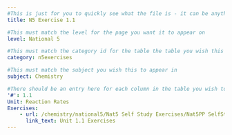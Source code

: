```yaml
---
#This is just for you to quickly see what the file is - it can be anything you want
title: N5 Exercise 1.1

#This must match the level for the page you want it to appear on
level: National 5

#This must match the category id for the table the table you wish this to appear in
category: n5exercises

#This must match the subject you wish this to appear in
subject: Chemistry

#There should be an entry here for each column in the table you wish to populate:
'#': 1.1
Unit: Reaction Rates
Exercises:
    - url: /chemistry/national5/Nat5 Self Study Exercises/Nat5PP SelfStudy 1.1.pdf
      link_text: Unit 1.1 Exercises
---
```


